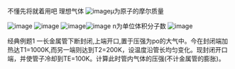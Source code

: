 
不懂先将就着用吧
理想气体
![image](https://user-images.githubusercontent.com/113445900/189934685-ade96eb3-4357-4bcd-bae0-397cb65a6872.png)μ为原子的摩尔质量

![image](https://user-images.githubusercontent.com/113445900/189933675-e8732647-9633-4d8a-a2ed-7ad841586092.png)     ![image](https://user-images.githubusercontent.com/113445900/189933937-c8048627-b31d-4c20-aa5c-e1c92a48c7be.png)
![image](https://user-images.githubusercontent.com/113445900/189936880-de509543-da27-4760-a6ab-951564782828.png)![image](https://user-images.githubusercontent.com/113445900/189936924-2ebba246-b555-4ab9-b993-df8ad2e9a316.png) n为单位体积分子数          ![image](https://user-images.githubusercontent.com/113445900/189937016-1ea4946e-e58d-4f93-83b0-28d5c959fdea.png)

经典例题1   一长金属管下断封闭,上端开口,置于压强为po的大气中。今在封闭端加热达T1=1000K,而另一端则达到T2=200K，设温度沿管长均匀变化。现封闭开口端，并使管子冷却到TE=100K。计算此时管内气体的压强(不计金属管的膨胀)。





